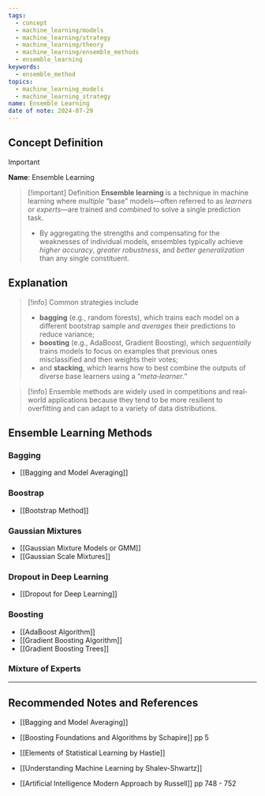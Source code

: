 ```yaml
---
tags:
  - concept
  - machine_learning/models
  - machine_learning/strategy
  - machine_learning/theory
  - machine_learning/ensemble_methods
  - ensemble_learning
keywords:
  - ensemble_method
topics:
  - machine_learning_models
  - machine_learning_strategy
name: Ensemble Learning
date of note: 2024-07-29
---
```


## Concept Definition

>[!important]
>**Name**: Ensemble Learning

>[!important] Definition
>**Ensemble learning** is a technique in machine learning where *multiple* “base” models—often referred to as *learners* or *experts*—are trained and *combined* to solve a single prediction task. 
>- By aggregating the strengths and compensating for the weaknesses of individual models, ensembles typically achieve *higher accuracy*, *greater robustness*, and *better generalization* than any single constituent.

## Explanation

>[!info]
>Common strategies include 
>- **bagging** (e.g., random forests), which trains each model on a different bootstrap sample and *averages* their predictions to reduce variance;
>- **boosting** (e.g., AdaBoost, Gradient Boosting), which *sequentially* trains models to focus on examples that previous ones misclassified and then weights their votes; 
>- and **stacking**, which learns how to best combine the outputs of diverse base learners using a “*meta‐learner*.”

>[!info]
>Ensemble methods are widely used in competitions and real‐world applications because they tend to be more resilient to overfitting and can adapt to a variety of data distributions.

## Ensemble Learning Methods

### Bagging

- [[Bagging and Model Averaging]]

### Boostrap

- [[Bootstrap Method]]

### Gaussian Mixtures

- [[Gaussian Mixture Models or GMM]]
- [[Gaussian Scale Mixtures]]

### Dropout in Deep Learning

- [[Dropout for Deep Learning]]

### Boosting

- [[AdaBoost Algorithm]]
- [[Gradient Boosting Algorithm]]
- [[Gradient Boosting Trees]]

### Mixture of Experts





-----------
##  Recommended Notes and References


- [[Bagging and Model Averaging]]



- [[Boosting Foundations and Algorithms by Schapire]]  pp 5
- [[Elements of Statistical Learning by Hastie]]
- [[Understanding Machine Learning by Shalev-Shwartz]]
- [[Artificial Intelligence Modern Approach by Russell]] pp 748 - 752
